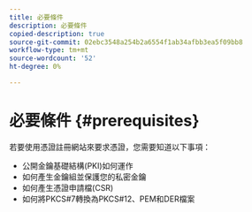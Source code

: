 ```yaml
---
title: 必要條件
description: 必要條件
copied-description: true
source-git-commit: 02ebc3548a254b2a6554f1ab34afbb3ea5f09bb8
workflow-type: tm+mt
source-wordcount: '52'
ht-degree: 0%

---
```


# 必要條件 {#prerequisites}

若要使用憑證註冊網站來要求憑證，您需要知道以下事項：

* 公開金鑰基礎結構(PKI)如何運作
* 如何產生金鑰組並保護您的私密金鑰
* 如何產生憑證申請檔(CSR)
* 如何將PKCS#7轉換為PKCS#12、PEM和DER檔案
